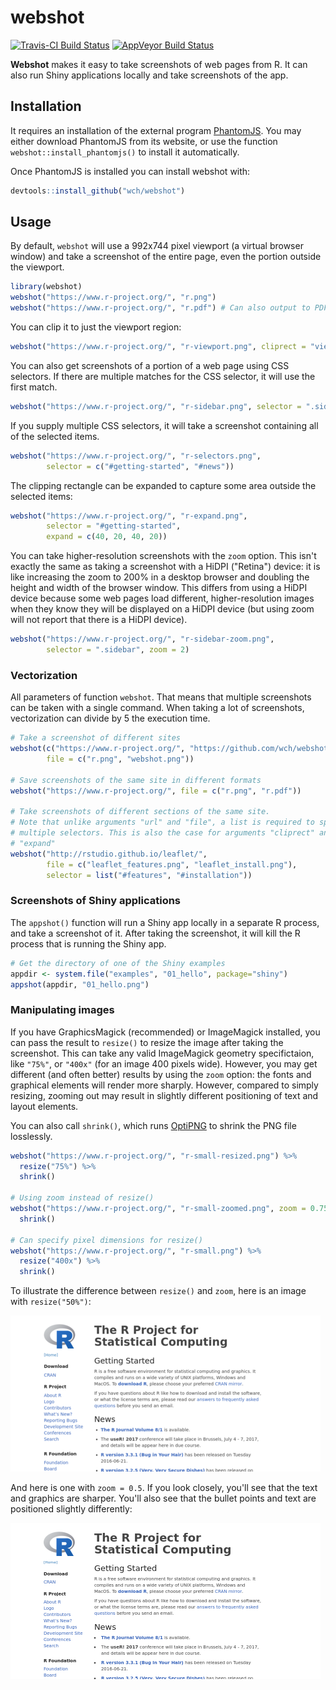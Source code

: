 
webshot
=======

[![Travis-CI Build Status](https://travis-ci.org/wch/webshot.svg?branch=master)](https://travis-ci.org/wch/webshot) [![AppVeyor Build Status](https://ci.appveyor.com/api/projects/status/github/wch/webshot?branch=master&svg=true)](https://ci.appveyor.com/project/wch/webshot)

**Webshot** makes it easy to take screenshots of web pages from R. It can also run Shiny applications locally and take screenshots of the app.

Installation
------------

It requires an installation of the external program [PhantomJS](http://phantomjs.org/). You may either download PhantomJS from its website, or use the function `webshot::install_phantomjs()` to install it automatically.

Once PhantomJS is installed you can install webshot with:

``` r
devtools::install_github("wch/webshot")
```

Usage
-----

By default, `webshot` will use a 992x744 pixel viewport (a virtual browser window) and take a screenshot of the entire page, even the portion outside the viewport.

``` r
library(webshot)
webshot("https://www.r-project.org/", "r.png")
webshot("https://www.r-project.org/", "r.pdf") # Can also output to PDF
```

You can clip it to just the viewport region:

``` r
webshot("https://www.r-project.org/", "r-viewport.png", cliprect = "viewport")
```

You can also get screenshots of a portion of a web page using CSS selectors. If there are multiple matches for the CSS selector, it will use the first match.

``` r
webshot("https://www.r-project.org/", "r-sidebar.png", selector = ".sidebar")
```

If you supply multiple CSS selectors, it will take a screenshot containing all of the selected items.

``` r
webshot("https://www.r-project.org/", "r-selectors.png",
        selector = c("#getting-started", "#news"))
```

The clipping rectangle can be expanded to capture some area outside the selected items:

``` r
webshot("https://www.r-project.org/", "r-expand.png",
        selector = "#getting-started",
        expand = c(40, 20, 40, 20))
```

You can take higher-resolution screenshots with the `zoom` option. This isn't exactly the same as taking a screenshot with a HiDPI ("Retina") device: it is like increasing the zoom to 200% in a desktop browser and doubling the height and width of the browser window. This differs from using a HiDPI device because some web pages load different, higher-resolution images when they know they will be displayed on a HiDPI device (but using zoom will not report that there is a HiDPI device).

``` r
webshot("https://www.r-project.org/", "r-sidebar-zoom.png",
        selector = ".sidebar", zoom = 2)
```

### Vectorization

All parameters of function `webshot`. That means that multiple screenshots can be taken with a single command. When taking a lot of screenshots, vectorization can divide by 5 the execution time.

``` r
# Take a screenshot of different sites
webshot(c("https://www.r-project.org/", "https://github.com/wch/webshot"),
        file = c("r.png", "webshot.png"))

# Save screenshots of the same site in different formats
webshot("https://www.r-project.org/", file = c("r.png", "r.pdf"))

# Take screenshots of different sections of the same site. 
# Note that unlike arguments "url" and "file", a list is required to specify 
# multiple selectors. This is also the case for arguments "cliprect" and 
# "expand"
webshot("http://rstudio.github.io/leaflet/",
        file = c("leaflet_features.png", "leaflet_install.png"),
        selector = list("#features", "#installation"))
```

### Screenshots of Shiny applications

The `appshot()` function will run a Shiny app locally in a separate R process, and take a screenshot of it. After taking the screenshot, it will kill the R process that is running the Shiny app.

``` r
# Get the directory of one of the Shiny examples
appdir <- system.file("examples", "01_hello", package="shiny")
appshot(appdir, "01_hello.png")
```

### Manipulating images

If you have GraphicsMagick (recommended) or ImageMagick installed, you can pass the result to `resize()` to resize the image after taking the screenshot. This can take any valid ImageMagick geometry specifictaion, like `"75%"`, or `"400x"` (for an image 400 pixels wide). However, you may get different (and often better) results by using the `zoom` option: the fonts and graphical elements will render more sharply. However, compared to simply resizing, zooming out may result in slightly different positioning of text and layout elements.

You can also call `shrink()`, which runs [OptiPNG](http://optipng.sourceforge.net/) to shrink the PNG file losslessly.

``` r
webshot("https://www.r-project.org/", "r-small-resized.png") %>%
  resize("75%") %>%
  shrink()

# Using zoom instead of resize()
webshot("https://www.r-project.org/", "r-small-zoomed.png", zoom = 0.75) %>%
  shrink()

# Can specify pixel dimensions for resize()
webshot("https://www.r-project.org/", "r-small.png") %>%
  resize("400x") %>%
  shrink()
```

To illustrate the difference between `resize()` and `zoom`, here is an image with `resize("50%")`:

![](tools/r-small-resized.png)

And here is one with `zoom = 0.5`. If you look closely, you'll see that the text and graphics are sharper. You'll also see that the bullet points and text are positioned slightly differently:

![](tools/r-small-zoomed.png)

